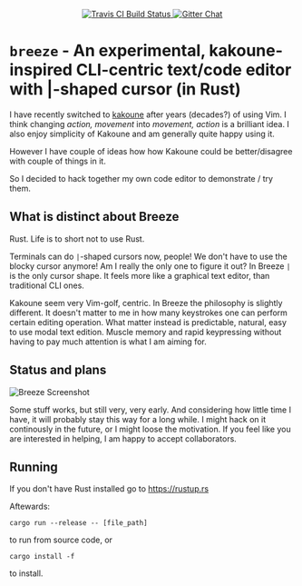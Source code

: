 <p align="center">
  <a href="https://travis-ci.org/dpc/breeze">
      <img src="https://img.shields.io/travis/dpc/breeze/master.svg?style=flat-square" alt="Travis CI Build Status">
  </a>
  <a href="https://gitter.im/dpc/breeze">
      <img src="https://img.shields.io/badge/GITTER-join%20chat-green.svg?style=flat-square" alt="Gitter Chat">
  </a>
  <br>
</p>



# `breeze` -  An experimental, kakoune-inspired CLI-centric text/code editor with |-shaped cursor (in Rust)

I have recently switched to [kakoune](http://kakoune.org/) after years (decades?)
of using Vim. I think changing *action, movement* into *movement, action* is a
brilliant idea. I also enjoy simplicity of Kakoune and am generally quite happy using it.

However I have couple of ideas how how Kakoune could be better/disagree with couple
of things in it.

So I decided to hack together my own code editor to demonstrate / try them.

## What is distinct about Breeze

Rust. Life is to short not to use Rust.

Terminals can do `|`-shaped cursors now, people! We don't have to use the blocky
cursor anymore! Am I really the only one to figure it out?
In Breeze `|` is the only cursor shape. It feels more like a graphical text editor,
than traditional CLI ones.

Kakoune seem very Vim-golf, centric. In Breeze the philosophy is slightly different.
It doesn't matter to me in how many keystrokes one can perform certain editing operation.
What matter instead is predictable, natural, easy to use modal text edition. Muscle
memory and rapid keypressing without having to pay much attention is what I am aiming for.


## Status and plans


![Breeze Screenshot](https://i.imgur.com/lzR8cME.png "Breeze screenshot")

Some stuff works, but still very, very early. And considering how little time I have,
it will probably stay this way for a long while. I might hack on it continously in the
future, or I might loose the motivation. If you feel like you are interested in helping,
I am happy to accept collaborators.

## Running

If you don't have Rust installed go to https://rustup.rs

Aftewards:

```
cargo run --release -- [file_path]
```
to run from source code, or

```
cargo install -f
```

to install.
